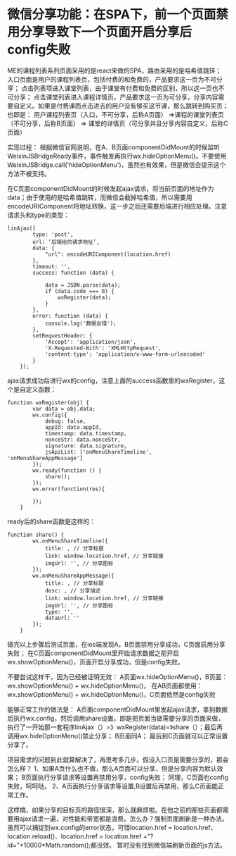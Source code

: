 # 微信分享功能：在SPA下，前一个页面禁用分享导致下一个页面开启分享后config失败

ME的课程列表系列页面采用的是react来做的SPA，路由采用的是哈希值跳转；
入口页面是用户的课程列表页，包括付费的和免费的，产品要求这一页为不可分享；
点击列表项进入课堂列表，由于课堂有付费和免费的区别，所以这一页也不可分享；
点击课堂列表进入课程详情页，产品要求这一页为可分享，分享内容需要自定义。如果是付费课而点击进去的用户没有够买这节课，那么跳转到购买页；
也即是：
用户课程列表页（入口，不可分享，后称A页面） =>课程的课堂列表页（不可分享，后称B页面） => 课堂的详情页（可分享并且分享内容自定义，后称C页面）

实现过程：
根据微信官网说明，在A、B页面componentDidMount的时候监听WeixinJSBridgeReady事件，事件触发再执行wx.hideOptionMenu()。不要使用WeixinJSBridge.call('hideOptionMenu')，虽然也有效果，但是微信会提示这个方法不被支持。

在C页面componentDidMount的时候发起ajax请求，将当前页面的地址作为data；由于使用的是哈希值跳转，而微信会截掉哈希值，所以需要用encodeURIComponent将地址转换，这一步之后还需要后端进行相应处理。注意请求头和type的类型：
```
linAjax({
        type: 'post',
        url: ‘后端给的请求地址’,
        data: {
            "url": encodeURIComponent(location.href)
        },
        timeout: '',
        success: function (data) {

            data = JSON.parse(data);
            if (data.code === 0) {
                wxRegister(data);
            }
        },
        error: function (data) {
            console.log('数据出错');
        },
        setRequestHeader: {
            'Accept': 'application/json',
            'X-Requested-With': 'XMLHttpRequest',
            'content-type': 'application/x-www-form-urlencoded'
        }
    });
```
ajax请求成功后进行wx的config，注意上面的success函数里的wxRegister，这个是自定义函数：
```
function wxRegister(obj) {
        var data = obj.data;
        wx.config({
            debug: false,
            appId: data.appId,
            timestamp: data.timestamp,
            nonceStr: data.nonceStr,
            signature: data.signature,
            jsApiList: ['onMenuShareTimeline', 'onMenuShareAppMessage']
        });
        wx.ready(function () {
            share();
        });
        wx.error(function(res){

        });
    }
```
ready后的share函数是这样的：
```
function share() {
        wx.onMenuShareTimeline({
            title: , // 分享标题
            link: window.location.href, // 分享链接
            imgUrl: '', // 分享图标
        });
        wx.onMenuShareAppMessage({
            title: , // 分享标题
            desc: , // 分享描述
            link: window.location.href, // 分享链接
            imgUrl: '', // 分享图标
            type: '',
            dataUrl: ''
        });
    }
```
做完以上步骤后测试页面，在ios端发现A，B页面禁用分享成功，C页面启用分享失败；
在C页面componentDidMount里开始请求数据之前开启wx.showOptionMenu()，页面开启分享成功，但是config失败。

不要尝试这样干，因为已经被证明无效：
A页面wx.hideOptionMenu()，B页面：wx.showOptionMenu() + wx.hideOptionMenu()，
在AB页面都使用：wx.showOptionMenu() + wx.hideOptionMenu()，C页面依然是config失败

能够正常工作的做法是：
A页面componentDidMount里发起ajax请求，拿到数据后执行wx.config，然后调用share设置。即是把页面当做需要分享的页面来做，执行了一开始那一套程序linAjax（）=》wxRegister(data)=》share（）；最后再调用wx.hideOptionMenu()禁止分享；
B页面同A；
最后到C页面就可以正常设置分享了。

项目需求的问题到此就算解决了，再思考多几步。假设入口页是需要分享的，那会怎么样？
1、如果A页什么也不做，那么A页面可以分享，但是分享内容为默认效果；
B页面执行分享请求等设置再禁用分享，config失败；
同理，C页面也config失败，呵呵哒。
2、A页面执行分享请求等设置,B设置后再禁用，那么C页面能正常工作。

这样搞，如果分享的目标页的路径很深，那么就麻烦啦。在他之前的那些页面都需要用ajax请求一遍，对性能和带宽都是浪费。怎么办？强制页面刷新是一种办法。
虽然可以捕捉到wx.config的error状态，可惜location.href = location.href、location.reload()、location.href = location.href +"?id="+10000*Math.random();都没效。
暂时没有找到微信端刷新页面的js方法。
